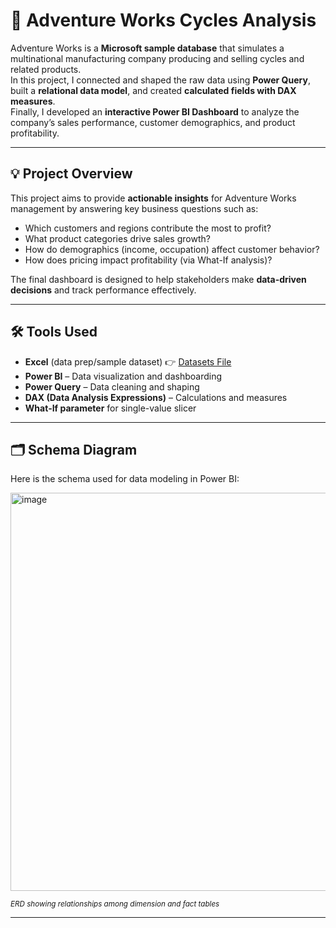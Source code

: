 # 🚴 Adventure Works Cycles Analysis

Adventure Works is a **Microsoft sample database** that simulates a multinational manufacturing company producing and selling cycles and related products.  
In this project, I connected and shaped the raw data using **Power Query**, built a **relational data model**, and created **calculated fields with DAX measures**.  
Finally, I developed an **interactive Power BI Dashboard** to analyze the company’s sales performance, customer demographics, and product profitability.  

---

## 💡 Project Overview
This project aims to provide **actionable insights** for Adventure Works management by answering key business questions such as:
- Which customers and regions contribute the most to profit?  
- What product categories drive sales growth?  
- How do demographics (income, occupation) affect customer behavior?  
- How does pricing impact profitability (via What-If analysis)?  

The final dashboard is designed to help stakeholders make **data-driven decisions** and track performance effectively.  

---

## 🛠 Tools Used  
- **Excel** (data prep/sample dataset)
👉 [Datasets File](./Datasets/)
- **Power BI** – Data visualization and dashboarding  
- **Power Query** – Data cleaning and shaping  
- **DAX (Data Analysis Expressions)** – Calculations and measures
- **What‑If parameter** for single-value slicer

---

## 🗂️ Schema Diagram

Here is the schema used for data modeling in Power BI:

<img width="1646" height="637" alt="image" src="https://github.com/user-attachments/assets/098fd486-6feb-4368-865f-40ad0a5108fd" />

<sup>*ERD showing relationships among dimension and fact tables*</sup>

---

